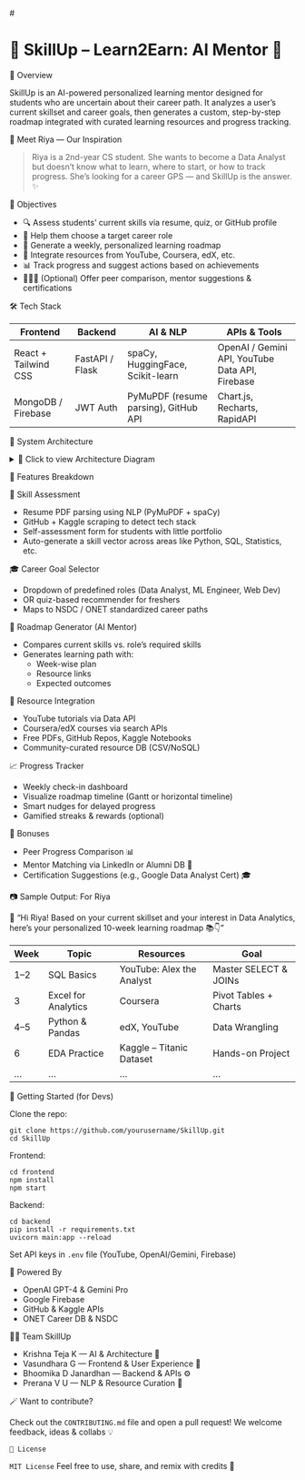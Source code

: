 #<h1>🌟 SkillUp – Learn2Earn: AI Mentor 🚀</h1>

📌 Overview

SkillUp is an AI-powered personalized learning mentor designed for students who are uncertain about their career path. It analyzes a user’s current skillset and career goals, then generates a custom, step-by-step roadmap integrated with curated learning resources and progress tracking.

🧠 Meet Riya — Our Inspiration

> Riya is a 2nd-year CS student. She wants to become a Data Analyst but doesn’t know what to learn, where to start, or how to track progress. She’s looking for a career GPS — and SkillUp is the answer. ✨

🎯 Objectives

- 🔍 Assess students’ current skills via resume, quiz, or GitHub profile
- 🎯 Help them choose a target career role
- 🧭 Generate a weekly, personalized learning roadmap
- 🎥 Integrate resources from YouTube, Coursera, edX, etc.
- 📊 Track progress and suggest actions based on achievements
- 🧑‍🤝‍🧑 (Optional) Offer peer comparison, mentor suggestions & certifications

🛠️ Tech Stack

Frontend       | Backend         | AI & NLP           | APIs & Tools
-------------- | --------------- | ------------------ | ----------------------------
React + Tailwind CSS | FastAPI / Flask | spaCy, HuggingFace, Scikit-learn | OpenAI / Gemini API, YouTube Data API, Firebase
MongoDB / Firebase | JWT Auth | PyMuPDF (resume parsing), GitHub API | Chart.js, Recharts, RapidAPI

📐 System Architecture

<details>
<summary>🧩 Click to view Architecture Diagram</summary>

📦 Modules:

1. Skill Assessment Engine
2. Career Goal Selector
3. Roadmap Generator
4. Resource Integration Engine
5. Progress Tracker
6. (Optional) Peer Comparison & Mentor Match

</details>

🧩 Features Breakdown

📘 Skill Assessment

- Resume PDF parsing using NLP (PyMuPDF + spaCy)
- GitHub + Kaggle scraping to detect tech stack
- Self-assessment form for students with little portfolio
- Auto-generate a skill vector across areas like Python, SQL, Statistics, etc.

🎓 Career Goal Selector

- Dropdown of predefined roles (Data Analyst, ML Engineer, Web Dev)
- OR quiz-based recommender for freshers
- Maps to NSDC / ONET standardized career paths

🧭 Roadmap Generator (AI Mentor)

- Compares current skills vs. role’s required skills
- Generates learning path with:
  - Week-wise plan
  - Resource links
  - Expected outcomes

🔗 Resource Integration

- YouTube tutorials via Data API
- Coursera/edX courses via search APIs
- Free PDFs, GitHub Repos, Kaggle Notebooks
- Community-curated resource DB (CSV/NoSQL)

📈 Progress Tracker

- Weekly check-in dashboard
- Visualize roadmap timeline (Gantt or horizontal timeline)
- Smart nudges for delayed progress
- Gamified streaks & rewards (optional)

🎁 Bonuses

- Peer Progress Comparison 📊
- Mentor Matching via LinkedIn or Alumni DB 🤝
- Certification Suggestions (e.g., Google Data Analyst Cert) 🎓

📷 Sample Output: For Riya

💬 “Hi Riya! Based on your current skillset and your interest in Data Analytics, here’s your personalized 10-week learning roadmap 📚👇”

Week | Topic | Resources | Goal
---- | ----- | --------- | ----
1–2 | SQL Basics | YouTube: Alex the Analyst | Master SELECT & JOINs
3 | Excel for Analytics | Coursera | Pivot Tables + Charts
4–5 | Python & Pandas | edX, YouTube | Data Wrangling
6 | EDA Practice | Kaggle – Titanic Dataset | Hands-on Project
… | … | … | …

🧪 Getting Started (for Devs)

Clone the repo:
```
git clone https://github.com/yourusername/SkillUp.git
cd SkillUp
```
Frontend:
```
cd frontend
npm install
npm start
```
Backend:
```
cd backend
pip install -r requirements.txt
uvicorn main:app --reload
```
Set API keys in ```.env``` file (YouTube, OpenAI/Gemini, Firebase)

🧠 Powered By

- OpenAI GPT-4 & Gemini Pro
- Google Firebase
- GitHub & Kaggle APIs
- ONET Career DB & NSDC

👨‍💻 Team SkillUp

- Krishna Teja K — AI & Architecture 🧠
- Vasundhara G — Frontend & User Experience 🎨
- Bhoomika D Janardhan — Backend & APIs ⚙️
- Prerana V U — NLP & Resource Curation 🧾

🪄 Want to contribute?

Check out the ```CONTRIBUTING.md``` file and open a pull request! We welcome feedback, ideas & collabs 💡

```📄 License```

```MIT License``` 
Feel free to use, share, and remix with credits 🙌
